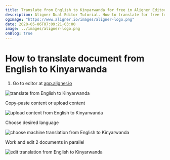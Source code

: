 ```yaml
---
title: Translate from English to Kinyarwanda for free in Aligner Editor
description: Aligner Dual Editor Tutorial. How to translate for free from English to Kinyarwanda. Aligner is multilingual document management platform. 
ogImage: "https://www.aligner.io/images/aligner-logo.png"
date: 2020-05-06T07:09:21+03:00
image: ../images/aligner-logo.png
onBlog: true
---
```


# How to translate document from English to Kinyarwanda

1. Go to editor at [app.aligner.io](https://app.aligner.io "Aligner App web page")

![translate from English to Kinyarwanda](../aligner-blank-editor.png "translate from English to Kinyarwanda")

Copy-paste content or upload content

![upload content from English to Kinyarwanda](../aligner-uploaded-document.png "upload content from English to Kinyarwanda")

Choose desired language

![choose machine translation from English to Kinyarwanda](../aligner-language-dropdown.png "choose machine translation from English to Kinyarwanda")

Work and edit 2 documents in parallel

![edit translation from English to Kinyarwanda](../aligner-double-sitded-editor.png "edit translation from English to Kinyarwanda")

